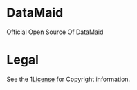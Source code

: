 # DataMaid
Official Open Source Of DataMaid

# Legal
See the 1[License](https://www.gnu.org/licenses/old-licenses/gpl-2.0.pt-br.html) for Copyright information.
